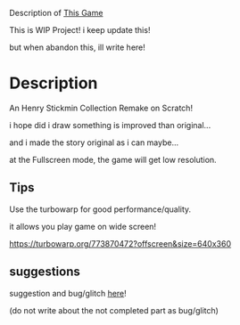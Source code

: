 Description of [This Game](https://turbowarp.org/773870472?offscreen&size=640x360)

This is WIP Project! i keep update this!

but when abandon this, ill write here! 

# Description

An Henry Stickmin Collection Remake on Scratch!

i hope did i draw something is improved than original...

and i made the story original as i can maybe...

at the Fullscreen mode, the game will get low resolution.

## Tips

Use the turbowarp for good performance/quality.

it allows you play game on wide screen!

https://turbowarp.org/773870472?offscreen&size=640x360

## suggestions

suggestion and bug/glitch [here](https://forms.gle/SvS3bL875Paqn5WQ7)!

(do not write about the not completed part as bug/glitch)
